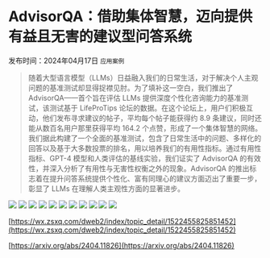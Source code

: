 # AdvisorQA：借助集体智慧，迈向提供有益且无害的建议型问答系统
发布时间：2024年04月17日
`应用案例`
> 随着大型语言模型（LLMs）日益融入我们的日常生活，对于解决个人主观问题的基准测试却显得捉襟见肘。为了填补这一空白，我们推出了 AdvisorQA——首个旨在评估 LLMs 提供深度个性化咨询能力的基准测试，该测试基于 LifeProTips 论坛的数据。在这个论坛上，用户们积极互动，他们发布寻求建议的帖子，平均每个帖子能获得约 8.9 条建议，同时还能从数百名用户那里获得平均 164.2 个点赞，形成了一个集体智慧的网络。我们据此构建了一个全面的基准测试，包含了日常生活中的问题、多样化的回答以及基于大多数投票的排名，用以培养我们的有用性指标。通过有用性指标、GPT-4 模型和人类评估的基线实验，我们证实了 AdvisorQA 的有效性，并深入分析了有用性与无害性权衡之外的现象。AdvisorQA 的推出标志着在提升问答系统提供个性化、富有同理心的建议方面迈出了重要一步，彰显了 LLMs 在理解人类主观性方面的显著进步。

![](https://raw.githubusercontent.com/HuggingAGI/HuggingArxiv/main/paper_images/2404.11826/x1.png)
![](https://raw.githubusercontent.com/HuggingAGI/HuggingArxiv/main/paper_images/2404.11826/x2.png)
![](https://raw.githubusercontent.com/HuggingAGI/HuggingArxiv/main/paper_images/2404.11826/x3.png)
![](https://raw.githubusercontent.com/HuggingAGI/HuggingArxiv/main/paper_images/2404.11826/x4.png)
![](https://raw.githubusercontent.com/HuggingAGI/HuggingArxiv/main/paper_images/2404.11826/x5.png)
![](https://raw.githubusercontent.com/HuggingAGI/HuggingArxiv/main/paper_images/2404.11826/x6.png)
![](https://raw.githubusercontent.com/HuggingAGI/HuggingArxiv/main/paper_images/2404.11826/x7.png)
![](https://raw.githubusercontent.com/HuggingAGI/HuggingArxiv/main/paper_images/2404.11826/rule.png)
![](https://raw.githubusercontent.com/HuggingAGI/HuggingArxiv/main/paper_images/2404.11826/x8.png)
![](https://raw.githubusercontent.com/HuggingAGI/HuggingArxiv/main/paper_images/2404.11826/x9.png)
![](https://raw.githubusercontent.com/HuggingAGI/HuggingArxiv/main/paper_images/2404.11826/x10.png)

[https://wx.zsxq.com/dweb2/index/topic_detail/1522455825851452](https://wx.zsxq.com/dweb2/index/topic_detail/1522455825851452)

[https://arxiv.org/abs/2404.11826](https://arxiv.org/abs/2404.11826)